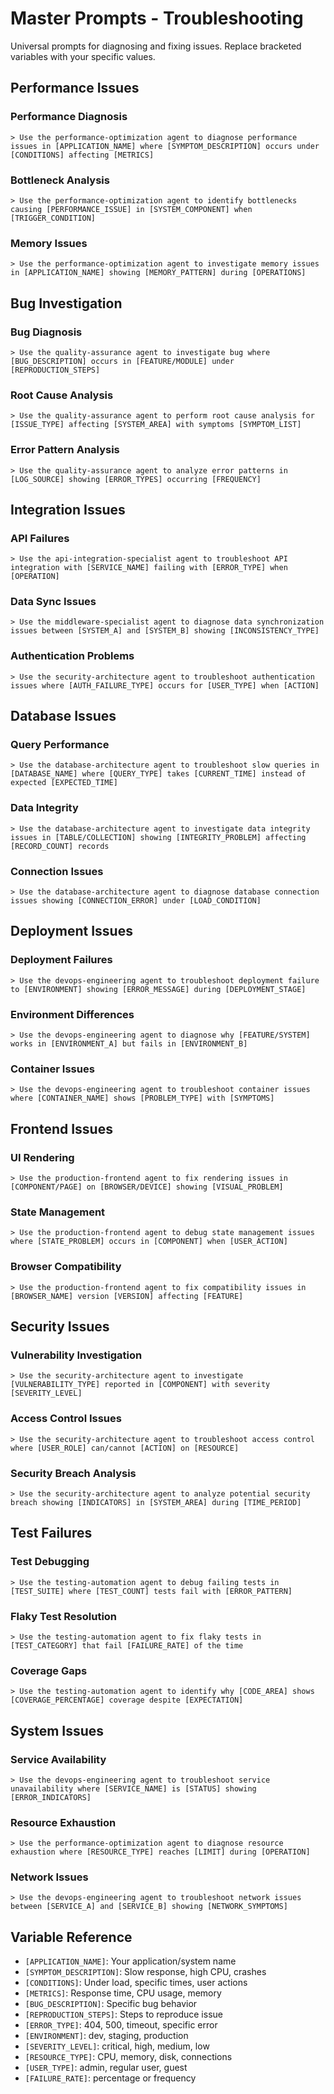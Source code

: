 # Master Prompts - Troubleshooting

Universal prompts for diagnosing and fixing issues. Replace bracketed variables with your specific values.

## Performance Issues

### Performance Diagnosis
```
> Use the performance-optimization agent to diagnose performance issues in [APPLICATION_NAME] where [SYMPTOM_DESCRIPTION] occurs under [CONDITIONS] affecting [METRICS]
```

### Bottleneck Analysis
```
> Use the performance-optimization agent to identify bottlenecks causing [PERFORMANCE_ISSUE] in [SYSTEM_COMPONENT] when [TRIGGER_CONDITION]
```

### Memory Issues
```
> Use the performance-optimization agent to investigate memory issues in [APPLICATION_NAME] showing [MEMORY_PATTERN] during [OPERATIONS]
```

## Bug Investigation

### Bug Diagnosis
```
> Use the quality-assurance agent to investigate bug where [BUG_DESCRIPTION] occurs in [FEATURE/MODULE] under [REPRODUCTION_STEPS]
```

### Root Cause Analysis
```
> Use the quality-assurance agent to perform root cause analysis for [ISSUE_TYPE] affecting [SYSTEM_AREA] with symptoms [SYMPTOM_LIST]
```

### Error Pattern Analysis
```
> Use the quality-assurance agent to analyze error patterns in [LOG_SOURCE] showing [ERROR_TYPES] occurring [FREQUENCY]
```

## Integration Issues

### API Failures
```
> Use the api-integration-specialist agent to troubleshoot API integration with [SERVICE_NAME] failing with [ERROR_TYPE] when [OPERATION]
```

### Data Sync Issues
```
> Use the middleware-specialist agent to diagnose data synchronization issues between [SYSTEM_A] and [SYSTEM_B] showing [INCONSISTENCY_TYPE]
```

### Authentication Problems
```
> Use the security-architecture agent to troubleshoot authentication issues where [AUTH_FAILURE_TYPE] occurs for [USER_TYPE] when [ACTION]
```

## Database Issues

### Query Performance
```
> Use the database-architecture agent to troubleshoot slow queries in [DATABASE_NAME] where [QUERY_TYPE] takes [CURRENT_TIME] instead of expected [EXPECTED_TIME]
```

### Data Integrity
```
> Use the database-architecture agent to investigate data integrity issues in [TABLE/COLLECTION] showing [INTEGRITY_PROBLEM] affecting [RECORD_COUNT] records
```

### Connection Issues
```
> Use the database-architecture agent to diagnose database connection issues showing [CONNECTION_ERROR] under [LOAD_CONDITION]
```

## Deployment Issues

### Deployment Failures
```
> Use the devops-engineering agent to troubleshoot deployment failure to [ENVIRONMENT] showing [ERROR_MESSAGE] during [DEPLOYMENT_STAGE]
```

### Environment Differences
```
> Use the devops-engineering agent to diagnose why [FEATURE/SYSTEM] works in [ENVIRONMENT_A] but fails in [ENVIRONMENT_B]
```

### Container Issues
```
> Use the devops-engineering agent to troubleshoot container issues where [CONTAINER_NAME] shows [PROBLEM_TYPE] with [SYMPTOMS]
```

## Frontend Issues

### UI Rendering
```
> Use the production-frontend agent to fix rendering issues in [COMPONENT/PAGE] on [BROWSER/DEVICE] showing [VISUAL_PROBLEM]
```

### State Management
```
> Use the production-frontend agent to debug state management issues where [STATE_PROBLEM] occurs in [COMPONENT] when [USER_ACTION]
```

### Browser Compatibility
```
> Use the production-frontend agent to fix compatibility issues in [BROWSER_NAME] version [VERSION] affecting [FEATURE]
```

## Security Issues

### Vulnerability Investigation
```
> Use the security-architecture agent to investigate [VULNERABILITY_TYPE] reported in [COMPONENT] with severity [SEVERITY_LEVEL]
```

### Access Control Issues
```
> Use the security-architecture agent to troubleshoot access control where [USER_ROLE] can/cannot [ACTION] on [RESOURCE]
```

### Security Breach Analysis
```
> Use the security-architecture agent to analyze potential security breach showing [INDICATORS] in [SYSTEM_AREA] during [TIME_PERIOD]
```

## Test Failures

### Test Debugging
```
> Use the testing-automation agent to debug failing tests in [TEST_SUITE] where [TEST_COUNT] tests fail with [ERROR_PATTERN]
```

### Flaky Test Resolution
```
> Use the testing-automation agent to fix flaky tests in [TEST_CATEGORY] that fail [FAILURE_RATE] of the time
```

### Coverage Gaps
```
> Use the testing-automation agent to identify why [CODE_AREA] shows [COVERAGE_PERCENTAGE] coverage despite [EXPECTATION]
```

## System Issues

### Service Availability
```
> Use the devops-engineering agent to troubleshoot service unavailability where [SERVICE_NAME] is [STATUS] showing [ERROR_INDICATORS]
```

### Resource Exhaustion
```
> Use the performance-optimization agent to diagnose resource exhaustion where [RESOURCE_TYPE] reaches [LIMIT] during [OPERATION]
```

### Network Issues
```
> Use the devops-engineering agent to troubleshoot network issues between [SERVICE_A] and [SERVICE_B] showing [NETWORK_SYMPTOMS]
```

## Variable Reference

- `[APPLICATION_NAME]`: Your application/system name
- `[SYMPTOM_DESCRIPTION]`: Slow response, high CPU, crashes
- `[CONDITIONS]`: Under load, specific times, user actions
- `[METRICS]`: Response time, CPU usage, memory
- `[BUG_DESCRIPTION]`: Specific bug behavior
- `[REPRODUCTION_STEPS]`: Steps to reproduce issue
- `[ERROR_TYPE]`: 404, 500, timeout, specific error
- `[ENVIRONMENT]`: dev, staging, production
- `[SEVERITY_LEVEL]`: critical, high, medium, low
- `[RESOURCE_TYPE]`: CPU, memory, disk, connections
- `[USER_TYPE]`: admin, regular user, guest
- `[FAILURE_RATE]`: percentage or frequency